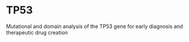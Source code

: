 # TP53
Mutational and domain analysis of the TP53 gene for early diagnosis and therapeutic drug creation
